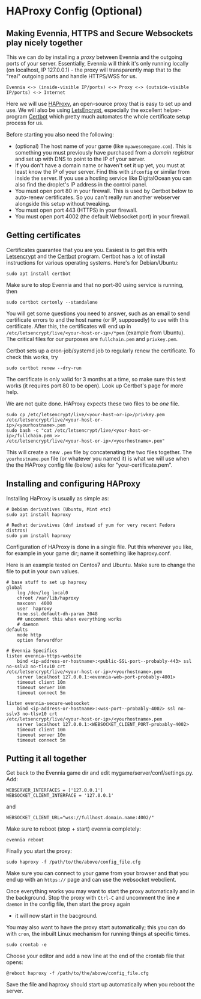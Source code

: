 # HAProxy Config (Optional)

## Making Evennia, HTTPS and Secure Websockets play nicely together

This we can do by installing a _proxy_ between Evennia and the outgoing ports of your server.
Essentially,
Evennia will think it's only running locally (on localhost, IP 127.0.0.1) - the proxy will
transparently
map that to the "real" outgoing ports and handle HTTPS/WSS for us.

```
Evennia <-> (inside-visible IP/ports) <-> Proxy <-> (outside-visible IP/ports) <-> Internet
```


Here we will use [HAProxy](https://www.haproxy.org/), an open-source proxy that is easy to set up
and use. We will
also be using [LetsEncrypt](https://letsencrypt.org/getting-started/), especially the excellent
helper-program [Certbot](https://certbot.eff.org/instructions) which pretty much automates the whole
certificate setup process for us.

Before starting you also need the following:

- (optional) The host name of your game (like `myawesomegame.com`). This is something you must
previously have purchased from a _domain registrar_ and set up with DNS to point to the IP of your
server.
- If you don't have a domain name or haven't set it up yet, you must at least know the IP of your
server. Find this with `ifconfig` or similar from inside the server. If you use a hosting service
like DigitalOcean you can also find the droplet's IP address in the control panel.
- You must open port 80 in your firewall. This is used by Certbot below to auto-renew certificates.
So you can't really run another webserver alongside this setup without tweaking.
- You must open port 443 (HTTPS) in your firewall.
- You must open port 4002 (the default Websocket port) in your firewall.


## Getting certificates

Certificates guarantee that you are you. Easiest is to get this with
[Letsencrypt](https://letsencrypt.org/getting-started/) and the
[Certbot](https://certbot.eff.org/instructions) program. Certbot has a lot of install instructions
for various operating systems. Here's for Debian/Ubuntu:

```
sudo apt install certbot
```

Make sure to stop Evennia and that no port-80 using service is running, then

```
sudo certbot certonly --standalone
```

You will get some questions you need to answer, such as an email to send certificate errors to and
the host name (or IP, supposedly) to use with this certificate. After this, the certificates will
end up in `/etc/letsencrypt/live/<your-host-or-ip>/*pem` (example from Ubuntu). The critical files
for our purposes are `fullchain.pem` and `privkey.pem`.

Certbot sets up a cron-job/systemd job to regularly renew the certificate. To check this works, try

```
sudo certbot renew --dry-run
```

The certificate is only valid for 3 months at a time, so make sure this test works (it requires port
80 to be open). Look up Certbot's page for more help.

We are not quite done. HAProxy expects these two files to be _one_ file.

```
sudo cp /etc/letsencrypt/live/<your-host-or-ip>/privkey.pem /etc/letsencrypt/live/<your-host-or-
ip>/<yourhostname>.pem
sudo bash -c "cat /etc/letsencrypt/live/<your-host-or-ip>/fullchain.pem >>
/etc/letsencrypt/live/<your-host-or-ip>/<yourhostname>.pem"
```

This will create a new `.pem` file by concatenating the two files together. The `yourhostname.pem`
file (or whatever you named it) is what we will use when the the HAProxy config file (below) asks
for "your-certificate.pem".

## Installing and configuring HAProxy

Installing HaProxy is usually as simple as:
```
# Debian derivatives (Ubuntu, Mint etc)
sudo apt install haproxy

# Redhat derivatives (dnf instead of yum for very recent Fedora distros)
sudo yum install haproxy

```

Configuration of HAProxy is done in a single file. Put this wherever you like, for example in
your game dir; name it something like haproxy.conf.

Here is an example tested on Centos7 and Ubuntu. Make sure to change the file to put in your own
values.

```
# base stuff to set up haproxy
global
    log /dev/log local0
    chroot /var/lib/haproxy
    maxconn  4000
    user  haproxy
    tune.ssl.default-dh-param 2048
    ## uncomment this when everything works
    # daemon
defaults
    mode http
    option forwardfor

# Evennia Specifics
listen evennia-https-website
    bind <ip-address-or-hostname>:<public-SSL-port--probably-443> ssl no-sslv3 no-tlsv10 crt
/etc/letsencrypt/live/<your-host-or-ip>/<yourhostname>.pem
    server localhost 127.0.0.1:<evennia-web-port-probably-4001>
    timeout client 10m
    timeout server 10m
    timeout connect 5m

listen evennia-secure-websocket
    bind <ip-address-or-hostname>:<wss-port--probably-4002> ssl no-sslv3 no-tlsv10 crt
/etc/letsencrypt/live/<your-host-or-ip>/<yourhostname>.pem
    server localhost 127.0.0.1:<WEBSOCKET_CLIENT_PORT-probably-4002>
    timeout client 10m
    timeout server 10m
    timeout connect 5m
```

## Putting it all together

Get back to the Evennia game dir and edit mygame/server/conf/settings.py. Add:

```
WEBSERVER_INTERFACES = ['127.0.0.1']
WEBSOCKET_CLIENT_INTERFACE = '127.0.0.1'
```
and
```
WEBSOCKET_CLIENT_URL="wss://fullhost.domain.name:4002/"
```

Make sure to reboot (stop + start) evennia completely:

```
evennia reboot
```


Finally you start the proxy:

```
sudo haproxy -f /path/to/the/above/config_file.cfg
```

Make sure you can connect to your game from your browser and that you end up with an `https://` page
and can use the websocket webclient.

Once everything works you may want to start the proxy automatically and in the background. Stop the
proxy with `Ctrl-C` and uncomment the line `# daemon` in the config file, then start the proxy again
- it will now start in the bacground.

You may also want to have the proxy start automatically; this you can do with `cron`, the inbuilt
Linux mechanism for running things at specific times.

```
sudo crontab -e
```

Choose your editor and add a new line at the end of the crontab file that opens:

```
@reboot haproxy -f /path/to/the/above/config_file.cfg
```

Save the file and haproxy should start up automatically when you reboot the server.